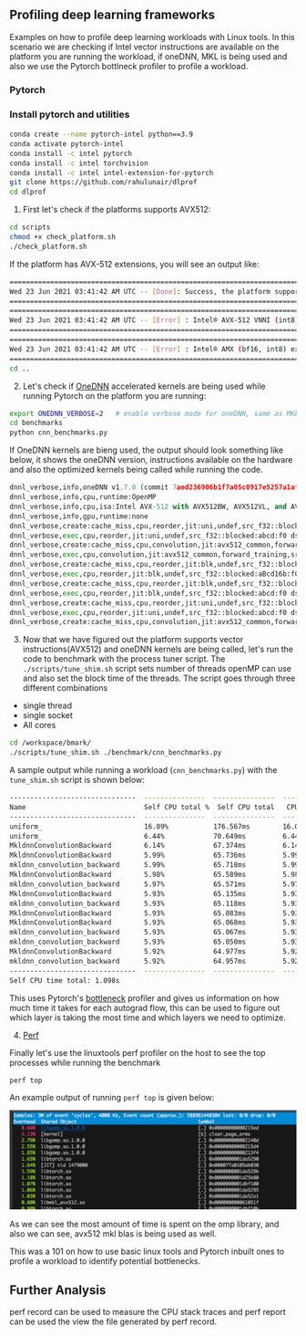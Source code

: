 ## Profiling deep learning frameworks

Examples on how to profile deep learning workloads with Linux tools. In this scenario we are checking if Intel vector instructions are available on the platform you are running the workload, if oneDNN, MKL is being used and also we use the Pytorch bottlneck profiler to profile a workload.

### Pytorch

<!-- Pull a docker image with Pytorch

- Stacks Pytorch image

```bash
docker pull sysstacks/dlrs-pytorch-clearlinux
```

#### Run benchmark inside the container

Instantiate the stacks image, and mount the current directory to the image.

```bash
docker run -v`pwd`:/workspace/bmark/ -it sysstacks/dlrs-pytorch-clearlinux
```
-->

### Install pytorch and utilities

```bash
conda create --name pytorch-intel python==3.9
conda activate pytorch-intel
conda install -c intel pytorch
conda install -c intel torchvision
conda install -c intel intel-extension-for-pytorch
git clone https://github.com/rahulunair/dlprof
cd dlprof
```

1. First let's check if the platforms supports AVX512:

```bash
cd scripts
chmod +x check_platform.sh
./check_platform.sh
```

If the platform has AVX-512 extensions, you will see an output like:

```bash
=====================================================================================================
Wed 23 Jun 2021 03:41:42 AM UTC -- [Done]: Success, the platform supports AVX-512 (fp32) instructions
=====================================================================================================
=====================================================================================================================
Wed 23 Jun 2021 03:41:42 AM UTC -- [Error] : Intel® AVX-512 VNNI (int8) extensions are not available :: (avx512_vnni)
=====================================================================================================================
====================================================================================================================
Wed 23 Jun 2021 03:41:42 AM UTC -- [Error] : Intel® AMX (bf16, int8) extensions are not available :: (amx_tile)
====================================================================================================================
cd ..
```

2. Let's check if [OneDNN](https://oneapi-src.github.io/oneDNN/dev_guide_verbose.html) accelerated kernels are being used while running Pytorch on the platform you are running:

```bash
export ONEDNN_VERBOSE=2   # enable verbose mode for oneDNN, same as MKLDNN_VERBOSE=2 
cd benchmarks
python cnn_benchmarks.py
```

If OneDNN kernels are bieng used, the output should look something like below, it shows the oneDNN version, instructions available on the hardware and also the optimized kernels being called while running the code.

```python
dnnl_verbose,info,oneDNN v1.7.0 (commit 7aed236906b1f7a05c0917e5257a1af05e9ff683)
dnnl_verbose,info,cpu,runtime:OpenMP
dnnl_verbose,info,cpu,isa:Intel AVX-512 with AVX512BW, AVX512VL, and AVX512DQ extensions
dnnl_verbose,info,gpu,runtime:none
dnnl_verbose,create:cache_miss,cpu,reorder,jit:uni,undef,src_f32::blocked:abcd:f0 dst_f32::blocked:Acdb16a:f0,,,64x3x7x7,0.214111
dnnl_verbose,exec,cpu,reorder,jit:uni,undef,src_f32::blocked:abcd:f0 dst_f32::blocked:Acdb16a:f0,,,64x3x7x7,0.1521
dnnl_verbose,create:cache_miss,cpu,convolution,jit:avx512_common,forward_training,src_f32::blocked:abcd:f0 wei_f32::blocked:Acdb16a:f0 bia_undef::undef::f0 dst_f32::blocked:aBcd16b:f0,scratchpad_mode:user;,alg:convolution_direct,mb32_ic3oc64_ih224oh112kh7sh2dh0ph3_iw224ow112kw7sw2dw0pw3,0.25
dnnl_verbose,exec,cpu,convolution,jit:avx512_common,forward_training,src_f32::blocked:abcd:f0 wei_f32::blocked:Acdb16a:f0 bia_undef::undef::f0 dst_f32::blocked:aBcd16b:f0,scratchpad_mode:user;,alg:convolution_direct,mb32_ic3oc64_ih224oh112kh7sh2dh0ph3_iw224ow112kw7sw2dw0pw3,28.7791
dnnl_verbose,create:cache_miss,cpu,reorder,jit:blk,undef,src_f32::blocked:aBcd16b:f0 dst_f32::blocked:abcd:f0,,,32x64x112x112,0.0529785
dnnl_verbose,exec,cpu,reorder,jit:blk,undef,src_f32::blocked:aBcd16b:f0 dst_f32::blocked:abcd:f0,,,32x64x112x112,10.345
dnnl_verbose,create:cache_miss,cpu,reorder,jit:blk,undef,src_f32::blocked:abcd:f0 dst_f32::blocked:aBcd16b:f0,,,32x64x56x56,0.0471191
dnnl_verbose,exec,cpu,reorder,jit:blk,undef,src_f32::blocked:abcd:f0 dst_f32::blocked:aBcd16b:f0,,,32x64x56x56,2.69409
dnnl_verbose,create:cache_miss,cpu,reorder,jit:uni,undef,src_f32::blocked:abcd:f0 dst_f32::blocked:ABcd16b16a:f0,,,64x64x3x3,0.0710449
dnnl_verbose,exec,cpu,reorder,jit:uni,undef,src_f32::blocked:abcd:f0 dst_f32::blocked:ABcd16b16a:f0,,,64x64x3x3,0.0290527
dnnl_verbose,create:cache_miss,cpu,convolution,jit:avx512_common,forward_training,src_f32::blocked:aBcd16b:f0 wei_f32::blocked:ABcd16b16a:f0
```

3. Now that we have figured out the platform supports vector instructions(AVX512) and oneDNN kernels are being called, let's run the code to benchmark with the process tuner script. The `./scripts/tune_shim.sh` script sets number of threads openMP can use and also set the block time of the threads. The script goes through three different combinations

- single thread
- single socket
- All cores

```bash
cd /workspace/bmark/
./scripts/tune_shim.sh ./benchmark/cnn_benchmarks.py
```

A sample output while running a workload (`cnn_benchmarks.py`) with the `tune_shim.sh` script is shown below:

```bash
-------------------------------  ---------------  ---------------  ---------------  ---------------  --------------- 
Name                             Self CPU total %  Self CPU total   CPU total %      CPU total        CPU time avg   
-------------------------------  ---------------  ---------------  ---------------  ---------------  --------------- 
uniform_                         16.09%           176.567ms        16.09%           176.567ms        176.567ms       
uniform_                         6.44%            70.649ms         6.44%            70.649ms         70.649ms        
MkldnnConvolutionBackward        6.14%            67.374ms         6.14%            67.374ms         67.374ms        
MkldnnConvolutionBackward        5.99%            65.736ms         5.99%            65.736ms         65.736ms        
mkldnn_convolution_backward      5.99%            65.718ms         5.99%            65.718ms         65.718ms        
MkldnnConvolutionBackward        5.98%            65.589ms         5.98%            65.589ms         65.589ms        
mkldnn_convolution_backward      5.97%            65.571ms         5.97%            65.571ms         65.571ms        
MkldnnConvolutionBackward        5.93%            65.135ms         5.93%            65.135ms         65.135ms        
mkldnn_convolution_backward      5.93%            65.118ms         5.93%            65.118ms         65.118ms        
MkldnnConvolutionBackward        5.93%            65.083ms         5.93%            65.083ms         65.083ms        
MkldnnConvolutionBackward        5.93%            65.068ms         5.93%            65.068ms         65.068ms        
mkldnn_convolution_backward      5.93%            65.067ms         5.93%            65.067ms         65.067ms        
mkldnn_convolution_backward      5.93%            65.050ms         5.93%            65.050ms         65.050ms        
MkldnnConvolutionBackward        5.92%            64.977ms         5.92%            64.977ms         64.977ms        
mkldnn_convolution_backward      5.92%            64.957ms         5.92%            64.957ms         64.957ms        
-------------------------------  ---------------  ---------------  ---------------  ---------------  --------------- 
Self CPU time total: 1.098s
```
This uses Pytorch's [bottleneck](https://pytorch.org/docs/stable/bottleneck.html) profiler and gives us information on how much time it takes for each autograd flow, this can be used to figure out which layer is taking the most time and which layers we need to optimize.

4. [Perf](http://www.brendangregg.com/perf.html)

Finally let's use the linuxtools perf profiler on the host to see the top processes while running the benchmark

```bash
perf top
```

An example output of running `perf top` is given below:

![image](images/perf.png)

As we can see the most amount of time is spent on the omp library, and also we can see, avx512 mkl blas is being used as well.

This was a 101 on how to use basic linux tools and Pytorch inbuilt ones to profile a workload to identify potential bottlenecks.

## Further Analysis

perf record can be used to measure the CPU stack traces and perf report can be used the view the file generated by perf record.
